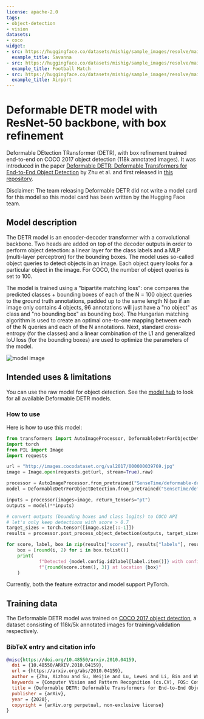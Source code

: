```yaml
---
license: apache-2.0
tags:
- object-detection
- vision
datasets:
- coco
widget:
- src: https://huggingface.co/datasets/mishig/sample_images/resolve/main/savanna.jpg
  example_title: Savanna
- src: https://huggingface.co/datasets/mishig/sample_images/resolve/main/football-match.jpg
  example_title: Football Match
- src: https://huggingface.co/datasets/mishig/sample_images/resolve/main/airport.jpg
  example_title: Airport
---
```


# Deformable DETR model with ResNet-50 backbone, with box refinement

Deformable DEtection TRansformer (DETR), with box refinement trained end-to-end on COCO 2017 object detection (118k annotated images). It was introduced in the paper [Deformable DETR: Deformable Transformers for End-to-End Object Detection](https://arxiv.org/abs/2010.04159) by Zhu et al. and first released in [this repository](https://github.com/fundamentalvision/Deformable-DETR). 

Disclaimer: The team releasing Deformable DETR did not write a model card for this model so this model card has been written by the Hugging Face team.

## Model description

The DETR model is an encoder-decoder transformer with a convolutional backbone. Two heads are added on top of the decoder outputs in order to perform object detection: a linear layer for the class labels and a MLP (multi-layer perceptron) for the bounding boxes. The model uses so-called object queries to detect objects in an image. Each object query looks for a particular object in the image. For COCO, the number of object queries is set to 100. 

The model is trained using a "bipartite matching loss": one compares the predicted classes + bounding boxes of each of the N = 100 object queries to the ground truth annotations, padded up to the same length N (so if an image only contains 4 objects, 96 annotations will just have a "no object" as class and "no bounding box" as bounding box). The Hungarian matching algorithm is used to create an optimal one-to-one mapping between each of the N queries and each of the N annotations. Next, standard cross-entropy (for the classes) and a linear combination of the L1 and generalized IoU loss (for the bounding boxes) are used to optimize the parameters of the model.

![model image](https://huggingface.co/datasets/huggingface/documentation-images/resolve/main/deformable_detr_architecture.png)

## Intended uses & limitations

You can use the raw model for object detection. See the [model hub](https://huggingface.co/models?search=sensetime/deformable-detr) to look for all available Deformable DETR models.

### How to use

Here is how to use this model:

```python
from transformers import AutoImageProcessor, DeformableDetrForObjectDetection
import torch
from PIL import Image
import requests

url = "http://images.cocodataset.org/val2017/000000039769.jpg"
image = Image.open(requests.get(url, stream=True).raw)

processor = AutoImageProcessor.from_pretrained("SenseTime/deformable-detr-with-box-refine")
model = DeformableDetrForObjectDetection.from_pretrained("SenseTime/deformable-detr-with-box-refine")

inputs = processor(images=image, return_tensors="pt")
outputs = model(**inputs)

# convert outputs (bounding boxes and class logits) to COCO API
# let's only keep detections with score > 0.7
target_sizes = torch.tensor([image.size[::-1]])
results = processor.post_process_object_detection(outputs, target_sizes=target_sizes, threshold=0.7)[0]

for score, label, box in zip(results["scores"], results["labels"], results["boxes"]):
    box = [round(i, 2) for i in box.tolist()]
    print(
            f"Detected {model.config.id2label[label.item()]} with confidence "
            f"{round(score.item(), 3)} at location {box}"
    )
```

Currently, both the feature extractor and model support PyTorch. 

## Training data

The Deformable DETR model was trained on [COCO 2017 object detection](https://cocodataset.org/#download), a dataset consisting of 118k/5k annotated images for training/validation respectively. 

### BibTeX entry and citation info

```bibtex
@misc{https://doi.org/10.48550/arxiv.2010.04159,
  doi = {10.48550/ARXIV.2010.04159},
  url = {https://arxiv.org/abs/2010.04159}, 
  author = {Zhu, Xizhou and Su, Weijie and Lu, Lewei and Li, Bin and Wang, Xiaogang and Dai, Jifeng},
  keywords = {Computer Vision and Pattern Recognition (cs.CV), FOS: Computer and information sciences, FOS: Computer and information sciences},
  title = {Deformable DETR: Deformable Transformers for End-to-End Object Detection},
  publisher = {arXiv},
  year = {2020},
  copyright = {arXiv.org perpetual, non-exclusive license}
}
```